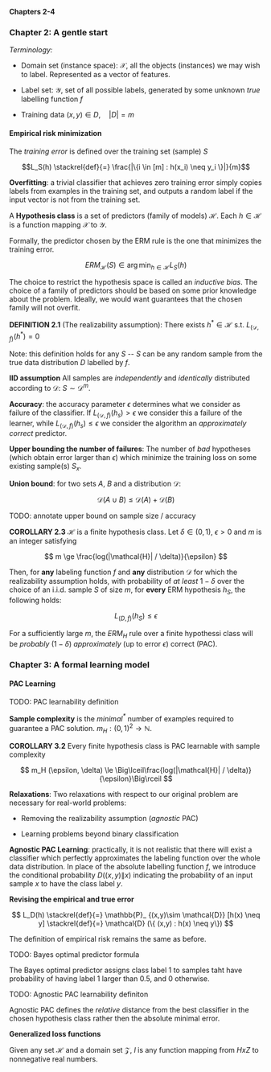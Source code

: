 **Chapters 2-4**

### Chapter 2: A gentle start

*Terminology:*

- Domain set (instance space): $\mathcal{X}$, all the objects (instances) we may wish to label. Represented as a vector of features.

- Label set: $\mathcal{Y}$, set of all possible labels, generated by some unknown _true_ labelling function $f$

- Training data $(x,y) \in D, \quad |D| = m$

#### Empirical risk minimization

The _training error_ is defined over the training set (sample) $S$

$$L_S(h) \stackrel{def}{=} \frac{|\{i \in [m] : h(x_i) \neq y_i \}|}{m}$$

**Overfitting**: a trivial classifier that achieves zero training error simply copies labels from examples in the training set, and outputs a random label if the input vector is not from the training set.

A **Hypothesis class** is a set of predictors (family of models) $\mathcal{H}$. Each $h\in \mathcal{H}$ is a function mapping $\mathcal{X}$ to $\mathcal{Y}$.

Formally, the predictor chosen by the ERM rule is the one that minimizes the training error.

$$
ERM_{\mathcal{H}} (S) \in \arg\min_{h\in \mathcal{H}} L_S (h)
$$

The choice to restrict the hypothesis space is called an _inductive bias_. The choice of a family of predictors should be based on some prior knowledge about the problem. Ideally, we would want guarantees that the chosen family will not overfit.

**DEFINITION 2.1** (The realizability assumption): There exists $h^* \in \mathcal{H}$ s.t. $L_{(\mathcal{D}, f)} (h^* ) = 0$

Note: this definition holds for any $S$ -- $S$ can be any random sample from the true data distribution $D$ labelled by $f$. 

**IID assumption** All samples are _independently_ and _identically_ distributed according to $\mathcal{D}$: $S\sim \mathcal{D}^m$.

**Accuracy**: the accuracy parameter $\epsilon$ determines what we consider as failure of the classifier. If $L_{(\mathcal{D}, f)} (h_s) > \epsilon$ we consider this a failure of the learner, while $L_{(\mathcal{D}, f)} (h_s) \le \epsilon$ we consider the algorithm an _approximately correct_ predictor.

**Upper bounding the number of failures**: The number of _bad_ hypotheses (which obtain error larger than $\epsilon$) which minimize the training loss on some existing sample(s) $S_{x}$.

**Union bound**: for two sets $A$, $B$ and a distribution $\mathcal{D}$:

$$
\mathcal{D} (A \cup B) \le \mathcal{D} (A) + \mathcal{D}(B)
$$

TODO: annotate upper bound on sample size / accuracy

**COROLLARY 2.3** $\mathcal{H}$ is a finite hypothesis class. Let $\delta \in (0, 1)$, $\epsilon > 0$ and $m$ is an integer satisfying

$$
m \ge \frac{log(|\mathcal{H}| / \delta)}{\epsilon}
$$

Then, for **any** labeling function $f$ and **any** distribution $\mathcal{D}$ for which the realizability assumption holds, with probability of _at least_ $1 - \delta$ over the choice of an i.i.d. sample $S$ of size $m$, for **every** ERM hypothesis $h_S$, the following holds:

$$
L_{(D, f)} (h_S) \le \epsilon
$$ 

For a sufficiently large $m$, the $ERM_H$ rule over a finite hypothessi class will be _probably_ ($1 - \delta$) _approximately_ (up to error $\epsilon$) correct (PAC).

### Chapter 3: A formal learning model

#### PAC Learning

TODO: PAC learnability definition

**Sample complexity** is the _minimal$^*$_ number of examples required to guarantee a PAC solution. $m_H: (0, 1)^2 \to \mathbb{N}$. 

**COROLLARY 3.2** Every finite hypothesis class is PAC learnable with sample complexity

$$
m_H (\epsilon, \delta) \le \Big\lceil\frac{log(|\mathcal{H}| / \delta)}{\epsilon}\Big\rceil
$$

**Relaxations**: Two relaxations with respect to our original problem are necessary for real-world problems:

- Removing the realizability assumption (_agnostic_ PAC)

- Learning problems beyond binary classification 

**Agnostic PAC Learning**: practically, it is not realistic that there will exist a classifier which perfectly approximates the labeling function over the whole data distribution. In place of the absolute labelling function $f$, we introduce the conditional probability $D((x,y)\|x)$ indicating the probability of an input sample $x$ to have the class label $y$.

**Revising the empirical and true error**

$$
L_D(h) \stackrel{def}{=} \mathbb{P}_ {(x,y)\sim \mathcal{D}} [h(x) \neq y] \stackrel{def}{=} \mathcal{D} (\{ (x,y) : h(x) \neq y\})
$$

The definition of empirical risk remains the same as before.

TODO: Bayes optimal predictor formula

The Bayes optimal predictor assigns class label $1$ to samples taht have probability of having label $1$ larger than $0.5$, and $0$ otherwise.

TODO: Agnostic PAC learnability definiton

Agnostic PAC defines the _relative_ distance from the best classifier in the chosen hypothesis class rather then the absolute minimal error.

**Generalized loss functions**

Given any set $\mathcal{H}$ and a domain set $\mathcal{Z}$, $l$ is any function mapping from $HxZ$ to nonnegative real numbers.
